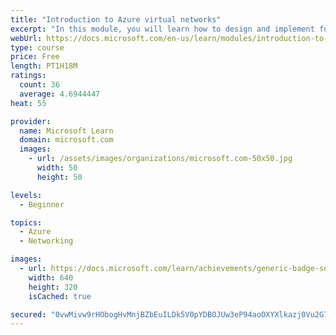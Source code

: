 ```yaml
---
title: "Introduction to Azure virtual networks"
excerpt: "In this module, you will learn how to design and implement fundamental Azure Networking resources such as virtual networks, public and private IPs, DNS, virtual network peering, routing, and Azure Virtual NAT."
webUrl: https://docs.microsoft.com/en-us/learn/modules/introduction-to-azure-virtual-networks/
type: course
price: Free
length: PT1H18M
ratings:
  count: 36
  average: 4.6944447
heat: 55

provider:
  name: Microsoft Learn
  domain: microsoft.com
  images:
    - url: /assets/images/organizations/microsoft.com-50x50.jpg
      width: 50
      height: 50

levels:
  - Beginner

topics:
  - Azure
  - Networking

images:
  - url: https://docs.microsoft.com/learn/achievements/generic-badge-social.png
    width: 640
    height: 320
    isCached: true

secured: "0vwMivw9rHObogHvMnjBZbEuILDk5V0pYDBOJUw3eP94aoOXYXlkazj0Vu2G7CKf8gb+ItOvec0kPqZ8o2FkpMq0rbaxmWIUFx2wtZn1bs6n5UMQYXW8dOC3CRjEaHkwtHSJibb+SbrC90z5Y0YvhHubokXAK28+TYXWNV4xOeG0GLR9curLS8BU/2VKpRp60A2Oah+vdwHR4lmZsjzSvEnp7bmiUGzSszimN9fyGVDPfDZf8mfurS2E222Jz3g1nYBNfZAc5XCI7vUSytDHgJGhcNPQYV2X5CIqyiwIJ4I3Z67pDYZwp5y7t35SCsoUfHDlWTR/RueM9kMl0Fd1JJUk6kWqub9gxiGilRF0Dnl7YGCy/3RtB/Y4wW0sHAXz5tEmp5zFuPnrihIgviEzHp5NXdSYM+83PPwyzicWj8I=;YK2CJEWwI5Bskd7h3B6fGQ=="
---
```


